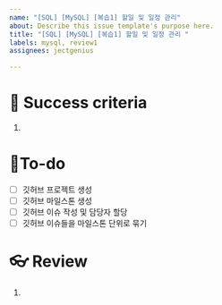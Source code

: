 ```yaml
---
name: "[SQL] [MySQL] [복습1] 할일 및 일정 관리"
about: Describe this issue template's purpose here.
title: "[SQL] [MySQL] [복습1] 할일 및 일정 관리 "
labels: mysql, review1
assignees: jectgenius

---
```


# 🌈 Success criteria
1. 

# 👷To-do
- [ ] 깃허브 프로젝트 생성
- [ ] 깃허브 마일스톤 생성
- [ ] 깃허브 이슈 작성 및 담당자 할당
- [ ] 깃허브 이슈들을 마일스톤 단위로 묶기

# 👓 Review
1.
